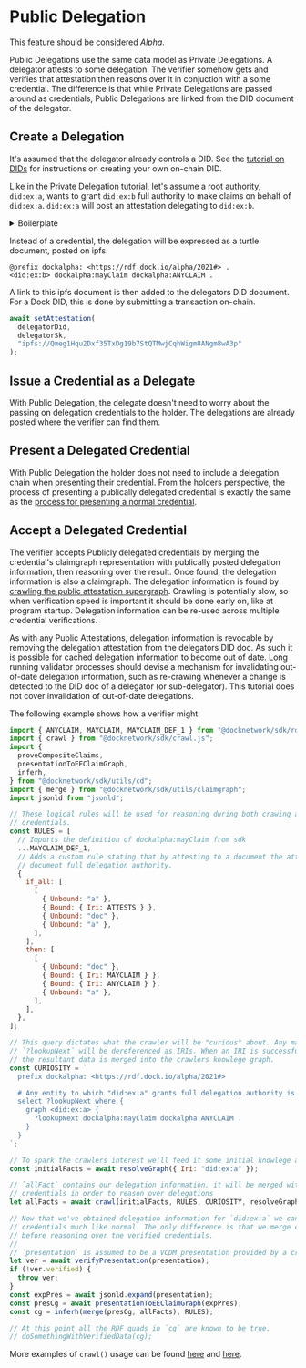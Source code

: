 # Public Delegation

This feature should be considered _Alpha_.

Public Delegations use the same data model as Private Delegations. A delegator attests to some delegation. The verifier somehow gets and verifies that attestation then reasons over it in conjuction with a some credential. The difference is that while Private Delegations are passed around as credentials, Public Delegations are linked from the DID document of the delegator.

## Create a Delegation

It's assumed that the delegator already controls a DID. See the [tutorial on DIDs](./tutorial_did.md) for instructions on creating your own on-chain DID.

Like in the Private Delegation tutorial, let's assume a root authority, `did:ex:a`, wants to grant `did:ex:b` full authority to make claims on behalf of `did:ex:a`. `did:ex:a` will post an attestation delegating to `did:ex:b`.

<details>
<summary>Boilerplate</summary>

```js
import { graphResolver } from '@docknetwork/sdk/crawl.js';
const { v4: uuidv4 } = require('uuid');

// A running ipfs node is required for crawling.
const ipfsUrl = 'http://localhost:5001';

function uuid() {
  return `uuid:${uuidv4()}`;
}

// Check out the Issuance, Presentation, Verification tutorial for info on signing
// credentials.
function signCredential(cred, issuer_secret) { ... }

// Check out the Issuance, Presentation, Verification tutorial for info on verifying
// VCDM presentations.
async function verifyPresentation(presentation) { ... }

// This function can be implemeted using setClaim().
// An example of setClaim() usage can be found here:
//  https://github.com/docknetwork/sdk/blob/master/tests/integration/did-basic.test.js
async function setAttestation(did, didKey, iri) { ... }

// See the DID resolver tutorial For information about implementing a documentLoader.
const documentLoader = ...;

const { createHelia } = await import('helia');
const { strings } = await import('@helia/strings');
const ipfsClient = strings(await createHelia(ipfsUrl));
const resolveGraph = graphResolver(ipfsClient, documentLoader);
```

</details>

Instead of a credential, the delegation will be expressed as a turtle document, posted on ipfs.

```turtle
@prefix dockalpha: <https://rdf.dock.io/alpha/2021#> .
<did:ex:b> dockalpha:mayClaim dockalpha:ANYCLAIM .
```

A link to this ipfs document is then added to the delegators DID document. For a Dock DID, this is done by submitting a transaction on-chain.

```js
await setAttestation(
  delegatorDid,
  delegatorSk,
  "ipfs://Qmeg1Hqu2Dxf35TxDg19b7StQTMwjCqhWigm8ANgm8wA3p"
);
```

## Issue a Credential as a Delegate

With Public Delegation, the delegate doesn't need to worry about the passing on delegation credentials to the holder. The delegations are already posted where the verifier can find them.

## Present a Delegated Credential

With Public Delegation the holder does not need to include a delegation chain when presenting their credential. From the holders perspective, the process of presenting a publically delegated credential is exactly the same as the [process for presenting a normal credential](./tutorial_ipv.md).

## Accept a Delegated Credential

The verifier accepts Publicly delegated credentials by merging the credential's claimgraph representation with publically posted delegation information, then reasoning over the result. Once found, the delegation information is also a claimgraph. The delegation information is found by [crawling the public attestation supergraph](./concepts_public_attestation.md#uses). Crawling is potentially slow, so when verification speed is important it should be done early on, like at program startup. Delegation information can be re-used across multiple credential verifications.

As with any Public Attestations, delegation information is revocable by removing the delegation attestation from the delegators DID doc. As such it is possible for cached delegation information to become out of date. Long running validator processes should devise a mechanism for invalidating out-of-date delegation information, such as re-crawing whenever a change is detected to the DID doc of a delegator (or sub-delegator). This tutorial does not cover invalidation of out-of-date delegations.

The following example shows how a verifier might

```js
import { ANYCLAIM, MAYCLAIM, MAYCLAIM_DEF_1 } from "@docknetwork/sdk/rdf-defs";
import { crawl } from "@docknetwork/sdk/crawl.js";
import {
  proveCompositeClaims,
  presentationToEEClaimGraph,
  inferh,
} from "@docknetwork/sdk/utils/cd";
import { merge } from "@docknetwork/sdk/utils/claimgraph";
import jsonld from "jsonld";

// These logical rules will be used for reasoning during both crawing and verifiying
// credentials.
const RULES = [
  // Imports the definition of dockalpha:mayClaim from sdk
  ...MAYCLAIM_DEF_1,
  // Adds a custom rule stating that by attesting to a document the attester grants the
  // document full delegation authority.
  {
    if_all: [
      [
        { Unbound: "a" },
        { Bound: { Iri: ATTESTS } },
        { Unbound: "doc" },
        { Unbound: "a" },
      ],
    ],
    then: [
      [
        { Unbound: "doc" },
        { Bound: { Iri: MAYCLAIM } },
        { Bound: { Iri: ANYCLAIM } },
        { Unbound: "a" },
      ],
    ],
  },
];

// This query dictates what the crawler will be "curious" about. Any matches to
// `?lookupNext` will be dereferenced as IRIs. When an IRI is successfully dereferenced
// the resultant data is merged into the crawlers knowlege graph.
const CURIOSITY = `
  prefix dockalpha: <https://rdf.dock.io/alpha/2021#>

  # Any entity to which "did:ex:a" grants full delegation authority is interesting.
  select ?lookupNext where {
    graph <did:ex:a> {
      ?lookupNext dockalpha:mayClaim dockalpha:ANYCLAIM .
    }
  }
`;

// To spark the crawlers interest we'll feed it some initial knowlege about did:ex:a .
const initialFacts = await resolveGraph({ Iri: "did:ex:a" });

// `allFact` contains our delegation information, it will be merged with verified
// credentials in order to reason over delegations
let allFacts = await crawl(initialFacts, RULES, CURIOSITY, resolveGraph);

// Now that we've obtained delegation information for `did:ex:a` we can verify
// credentials much like normal. The only difference is that we merge claimgraphs
// before reasoning over the verified credentials.
//
// `presentation` is assumed to be a VCDM presentation provided by a credential holder
let ver = await verifyPresentation(presentation);
if (!ver.verified) {
  throw ver;
}
const expPres = await jsonld.expand(presentation);
const presCg = await presentationToEEClaimGraph(expPres);
const cg = inferh(merge(presCg, allFacts), RULES);

// At this point all the RDF quads in `cg` are known to be true.
// doSomethingWithVerifiedData(cg);
```

More examples of `crawl()` usage can be found [here](https://github.com/docknetwork/sdk/blob/master/tests/integration/crawl.test.js) and [here](https://github.com/docknetwork/sdk/blob/master/tests/unit/crawl.test.js).
